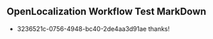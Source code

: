## OpenLocalization Workflow Test MarkDown
* 3236521c-0756-4948-bc40-2de4aa3d91ae 
thanks!<!--HONumber=Mar16_HO3-->
